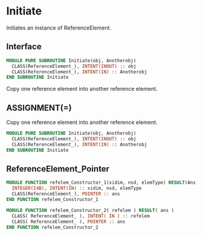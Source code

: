 # Initiate

Initiates an instance of ReferenceElement.

## Interface

```fortran
MODULE PURE SUBROUTINE Initiate(obj, Anotherobj)
  CLASS(ReferenceElement_), INTENT(INOUT) :: obj
  CLASS(ReferenceElement_), INTENT(IN) :: Anotherobj
END SUBROUTINE Initiate
```

Copy one reference element into another reference element.

## ASSIGNMENT(=)

Copy one reference element into another reference element.

```fortran
MODULE PURE SUBROUTINE Initiate(obj, Anotherobj)
  CLASS(ReferenceElement_), INTENT(INOUT) :: obj
  CLASS(ReferenceElement_), INTENT(IN) :: Anotherobj
END SUBROUTINE Initiate
```

## ReferenceElement_Pointer

```fortran
MODULE FUNCTION refelem_Constructor_1(xidim, nsd, elemType) RESULT(Ans)
  INTEGER(I4B), INTENT(IN) :: xidim, nsd, elemType
  CLASS(ReferenceElement_), POINTER :: ans
END FUNCTION refelem_Constructor_1
```

```fortran
MODULE FUNCTION refelem_Constructor_2( refelem ) RESULT( ans )
  CLASS( ReferenceElement_ ), INTENT( IN ) :: refelem
  CLASS( ReferenceElement_ ), POINTER :: ans
END FUNCTION refelem_Constructor_2
```
